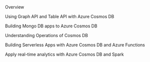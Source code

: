Overview

Using Graph API and Table API with Azure Cosmos DB


Building Mongo DB apps to Azure Cosmos DB


Understanding Operations of Cosmos DB 


Building Serverless Apps with Azure Cosmos DB and Azure Functions


Apply real-time analytics with Azure Cosmos DB and Spark
